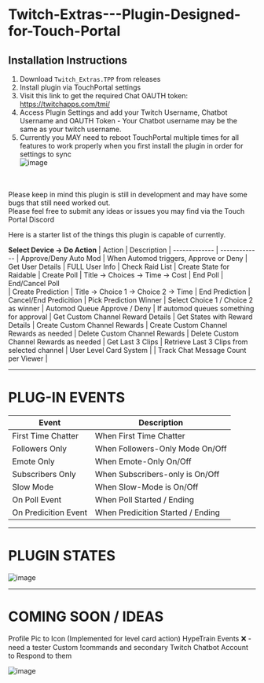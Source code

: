 # Twitch-Extras---Plugin-Designed-for-Touch-Portal


## Installation Instructions
1) Download `Twitch_Extras.TPP` from releases
2) Install plugin via TouchPortal settings
3) Visit this link to get the required Chat OAUTH token: https://twitchapps.com/tmi/ 
4) Access Plugin Settings and add your Twitch Username, Chatbot Username and OAUTH Token - Your Chatbot username may be the same as your twitch username.
5) Currently you MAY need to reboot TouchPortal multiple times for all features to work properly when you first install the plugin in order for settings to sync<br>
![image](https://user-images.githubusercontent.com/76603653/179362576-0a52ab4e-3c6a-415b-ad82-175710aa03e4.png)


<br><br>
Please keep in mind this plugin is still in development and may have some bugs that still need worked out.  
Please feel free to submit any ideas or issues you may find via the Touch Portal Discord

Here is a starter list of the things this plugin is capable of currently. 

**Select Device -> Do Action**
| Action |  Description 
| ------------- | ------------- 
| Approve/Deny Auto Mod | When Automod triggers, Approve or Deny
| Get User Details  | FULL User Info
| Check Raid List  | Create State for Raidable
| Create Poll  | Title -> Choices -> Time -> Cost 
| End Poll  | End/Cancel Poll  
| Create Prediction | Title -> Choice 1 -> Choice 2 -> Time
| End Prediction | Cancel/End Predicition
| Pick Prediction Winner | Select Choice 1 / Choice 2 as winner
| Automod Queue Approve / Deny |  If automod queues something for approval
| Get Custom Channel Reward Details | Get States with Reward Details
| Create Custom Channel Rewards | Create Custom Channel Rewards as needed
| Delete Custom Channel Rewards | Delete Custom Channel Rewards as needed
| Get Last 3 Clips | Retrieve Last 3 Clips from selected channel
| User Level Card System | 
| Track Chat Message Count per Viewer | 

---

# **PLUG-IN EVENTS**
| Event |  Description 
| ------------- | ------------- 
| First Time Chatter | When First Time Chatter
| Followers Only  | When Followers-Only Mode On/Off
| Emote Only   | When Emote-Only On/Off
| Subscribers Only   | When Subscribers-only is On/Off
| Slow Mode    | When Slow-Mode is On/Off
| On Poll Event    | When Poll Started / Ending
| On Predicition Event   | When Predicition Started / Ending

---
# **PLUGIN STATES**
![image](https://user-images.githubusercontent.com/76603653/156728175-f8ef13f3-2e62-495a-b7d3-6351d23dcf4e.png)


---
#  COMING SOON / IDEAS
Profile Pic to Icon (Implemented for level card action)
HypeTrain Events ❌ - need a tester
Custom !commands and secondary Twitch Chatbot Account to Respond to them

![image](https://user-images.githubusercontent.com/76603653/156722490-dc0fa7dd-ec86-44d2-8c0a-8c43915377de.png)

